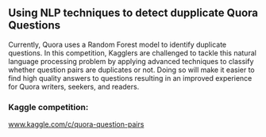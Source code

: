## Using NLP techniques to detect dupplicate Quora Questions
Currently, Quora uses a Random Forest model to identify duplicate questions.
In this competition, Kagglers are challenged to tackle this natural language processing problem
by applying advanced techniques to classify whether question pairs are duplicates or not.
Doing so will make it easier to find high quality answers to questions resulting in an improved experience for Quora writers,
seekers, and readers.


### Kaggle competition:
www.kaggle.com/c/quora-question-pairs
